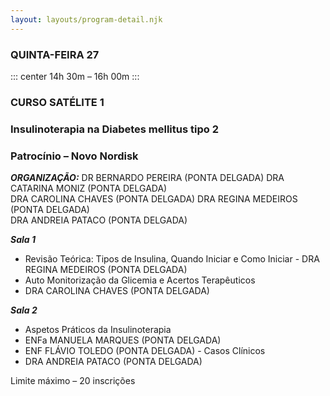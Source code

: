 ```yaml
---
layout: layouts/program-detail.njk
---
```

### QUINTA-FEIRA 27  
::: center
14h 30m – 16h 00m
:::
### CURSO SATÉLITE 1
### Insulinoterapia na Diabetes mellitus tipo 2
### Patrocínio – Novo Nordisk

***ORGANIZAÇÃO:*** 
DR BERNARDO PEREIRA (PONTA DELGADA) DRA CATARINA MONIZ (PONTA DELGADA)   
DRA CAROLINA CHAVES (PONTA DELGADA) DRA REGINA MEDEIROS (PONTA DELGADA)    
DRA ANDREIA PATACO (PONTA DELGADA)   

***Sala 1***
- Revisão Teórica: Tipos de Insulina, Quando Iniciar e Como Iniciar - DRA REGINA MEDEIROS (PONTA DELGADA)
- Auto Monitorização da Glicemia e Acertos Terapêuticos
- DRA CAROLINA CHAVES (PONTA DELGADA)

***Sala 2***
- Aspetos Práticos da Insulinoterapia
- ENFa MANUELA MARQUES (PONTA DELGADA)
- ENF FLÁVIO TOLEDO (PONTA DELGADA) - Casos Clínicos
- DRA ANDREIA PATACO (PONTA DELGADA) 

Limite máximo – 20 inscrições